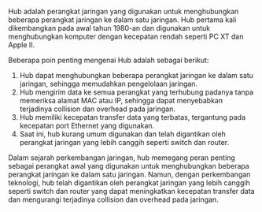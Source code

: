 Hub adalah perangkat jaringan yang digunakan untuk menghubungkan beberapa perangkat jaringan ke dalam satu jaringan. Hub pertama kali dikembangkan pada awal tahun 1980-an dan digunakan untuk menghubungkan komputer dengan kecepatan rendah seperti PC XT dan Apple II.

Beberapa poin penting mengenai Hub adalah sebagai berikut:

1.  Hub dapat menghubungkan beberapa perangkat jaringan ke dalam satu jaringan, sehingga memudahkan pengelolaan jaringan.
2.  Hub mengirim data ke semua perangkat yang terhubung padanya tanpa memeriksa alamat MAC atau IP, sehingga dapat menyebabkan terjadinya collision dan overhead pada jaringan.
3.  Hub memiliki kecepatan transfer data yang terbatas, tergantung pada kecepatan port Ethernet yang digunakan.
4.  Saat ini, hub kurang umum digunakan dan telah digantikan oleh perangkat jaringan yang lebih canggih seperti switch dan router.

Dalam sejarah perkembangan jaringan, hub memegang peran penting sebagai perangkat awal yang digunakan untuk menghubungkan beberapa perangkat jaringan ke dalam satu jaringan. Namun, dengan perkembangan teknologi, hub telah digantikan oleh perangkat jaringan yang lebih canggih seperti switch dan router yang dapat meningkatkan kecepatan transfer data dan mengurangi terjadinya collision dan overhead pada jaringan.